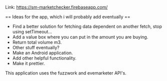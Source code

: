 Link: https://sm-marketchecker.firebaseapp.com/

== Ideas for the app, which i will probably add eventually ==
- Find a better solution for fetching data dependent on another fetch, stop using setTimeout...
- Add a value box where you can put in the amount you are buying.
- Return total volume m3.
- Other stuff eventually?
- Make an Android application.
- Add other helpful functionality.
- Make it prettier.

This application uses the fuzzwork and evemarketer API's.